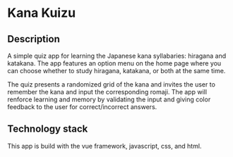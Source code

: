 # Kana Kuizu

## Description

A simple quiz app for learning the Japanese kana syllabaries: hiragana and katakana.
The app features an option menu on the home page where you can choose whether to
study hiragana, katakana, or both at the same time.

The quiz presents a randomized grid of the kana and invites the user to remember the kana and input the corresponding romaji. The app will renforce learning and memory by validating the input and giving color feedback to the user for correct/incorrect answers.

## Technology stack

This app is build with the vue framework, javascript, css, and html.



